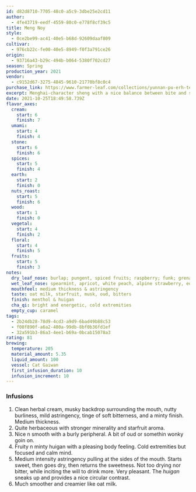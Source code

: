 ```yaml
---
id: d82d8710-7705-48c0-a5c9-3dbe25e2cd11
author:
  - 4fe43719-eedf-4559-80c0-e778f8cf39c5
title: Meng Noy
style:
  - 0ce2be99-ac41-40e5-b68d-92609daaf809
cultivar:
  - 976cb22c-fe00-40e5-8949-f0f3a791ce26
origin:
  - 93716a43-b29c-494b-b064-5380f702cd27
season: Spring
production_year: 2021
vendor:
  - c9152d67-3275-4845-9610-21770bf8c0c4
purchase_link: https://www.farmer-leaf.com/collections/yunnan-pu-erh-tea/products/bulang-meng-noy
excerpt: Menghai-character sheng with a nice balance between bite and soothe
date: 2021-10-25T18:49:58.739Z
flavor_axes:
  cream:
    start: 6
    finish: 7
  umami:
    start: 4
    finish: 4
  stone:
    start: 6
    finish: 6
  spices:
    start: 5
    finish: 4
  earth:
    start: 2
    finish: 0
  nuts_roast:
    start: 5
    finish: 6
  wood:
    start: 1
    finish: 0
  vegetal:
    start: 4
    finish: 2
  floral:
    start: 4
    finish: 5
  fruits:
    start: 5
    finish: 3
notes:
  dry_leaf_nose: burlap; pungent, spiced fruits; raspberry; funk; grenadine
  wet_leaf_nose: spearmint, apricot, white peach, alpine strawberry, edamame
  mouthfeel: medium thickness & astringency
  taste: oat milk, starfruit, musk, oud, bitters
  finish: menthol & huigan
  cha_qi: bright and energetic, cold extremities
  empty_cup: caramel
tags:
  - 2b24db28-78d9-4cd3-a9d9-6bad49b88c53
  - f08f890f-a6a2-480a-99db-8bf0b36fd1ef
  - 32a591b3-86a3-4ee1-b69a-0bcab15078a3
rating: 81
brewing:
  temperature: 205
  material_amount: 5.35
  liquid_amount: 100
  vessel: Cat Gaiwan
  first_infusion_duration: 10
  infusion_increment: 10
---
```

### Infusions

1. Clean herbal cream, musky backdrop surrounding the mouth, nutty burliness, mild astringency, tinge of soft bitterness, and a minty finish. Medium thickness.
2. Quite herbaceous with stronger minerality and starfruit aroma. 
3. Nice n smooth with a burly peripheral. A bit of oud or somethin wonky goin on.
4. Fruity n minty huigan with a pleasing body feeling. Cold extremities but focused and calm mind.
5. Medium intensity astringency pulling at the sides of the mouth. Starts sweet, then goes dry, then returns the sweetness. Not too drying nor bitter, while inciting the will to drink more. Very pleasant. The *huigan* sneaks up and provides a nice circular contrast.
6. Much smoother and creamier like oat milk.